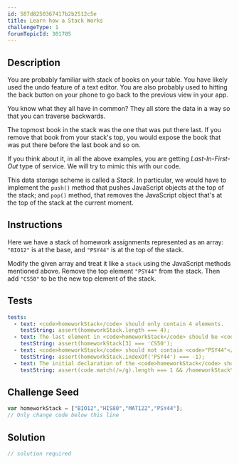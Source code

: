 ```yaml
---
id: 587d8250367417b2b2512c5e
title: Learn how a Stack Works
challengeType: 1
forumTopicId: 301705
---
```


## Description

<section id='description'>

You are probably familiar with stack of books on your table. You have likely used the undo feature of a text editor. You are also probably used to hitting the back button on your phone to go back to the previous view in your app.

You know what they all have in common? They all store the data in a way so that you can traverse backwards.

The topmost book in the stack was the one that was put there last. If you remove that book from your stack's top, you would expose the book that was put there before the last book and so on.

If you think about it, in all the above examples, you are getting <dfn>Last-In-First-Out</dfn> type of service. We will try to mimic this with our code.

This data storage scheme is called a <dfn>Stack</dfn>. In particular, we would have to implement the `push()` method that pushes JavaScript objects at the top of the stack; and `pop()` method, that removes the JavaScript object that's at the top of the stack at the current moment.

</section>

## Instructions

<section id='instructions'>

Here we have a stack of homework assignments represented as an array: `"BIO12"` is at the base, and `"PSY44"` is at the top of the stack.

Modify the given array and treat it like a `stack` using the JavaScript methods mentioned above. Remove the top element `"PSY44"` from the stack. Then add `"CS50"` to be the new top element of the stack.

</section>

## Tests

<section id='tests'>

```yml
tests:
  - text: <code>homeworkStack</code> should only contain 4 elements.
    testString: assert(homeworkStack.length === 4);
  - text: The last element in <code>homeworkStack</code> should be <code>"CS50"</code>.
    testString: assert(homeworkStack[3] === 'CS50');
  - text: <code>homeworkStack</code> should not contain <code>"PSY44"</code>.
    testString: assert(homeworkStack.indexOf('PSY44') === -1);
  - text: The initial declaration of the <code>homeworkStack</code> should not be changed.
    testString: assert(code.match(/=/g).length === 1 && /homeworkStack\s*=\s*\["BIO12"\s*,\s*"HIS80"\s*,\s*"MAT122"\s*,\s*"PSY44"\]/.test(code));

```

</section>

## Challenge Seed

<section id='challengeSeed'>
<div id='js-seed'>

```js
var homeworkStack = ["BIO12","HIS80","MAT122","PSY44"];
// Only change code below this line

```

</div>

</section>

## Solution

<section id='solution'>

```js
// solution required
```

</section>
